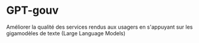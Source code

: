 # GPT-gouv
Améliorer la qualité des services rendus aux usagers en s'appuyant sur les gigamodèles de texte (Large Language Models)
